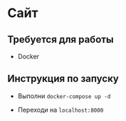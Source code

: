 # Сайт

## Требуется для работы

- Docker

## Инструкция по запуску

- Выполни `docker-compose up -d`

- Переходи на `localhost:8000`
